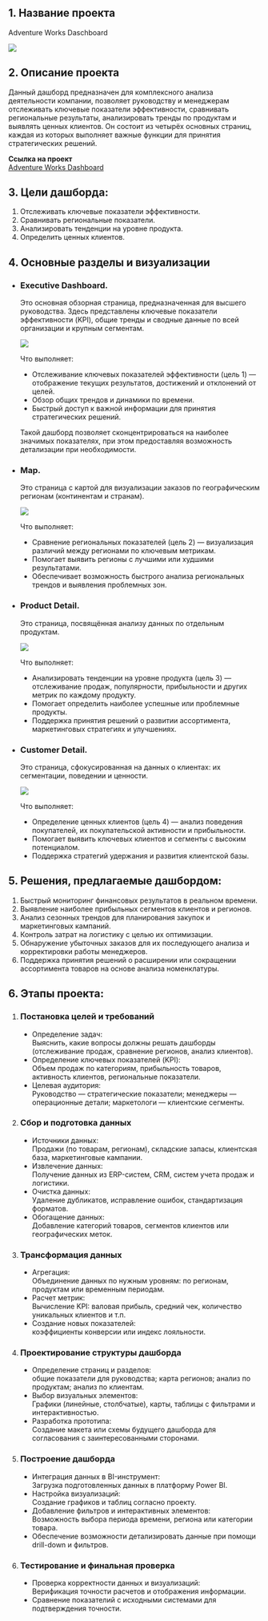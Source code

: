 <h2>1. Название проекта</h2>
<p>Adventure Works Daschboard</p>
<img src='Adventure_Works_Dashboard/Dashboard.gif'>
<h2>2. Описание проекта</h2>
<p>Данный дашборд предназначен для комплексного анализа деятельности компании, позволяет руководству и менеджерам отслеживать ключевые показатели эффективности, 
  сравнивать региональные результаты, анализировать тренды по продуктам и выявлять ценных клиентов. Он состоит из четырёх основных страниц, 
  каждая из которых выполняет важные функции для принятия стратегических решений.</p>
<p>
  <strong>Ссылка на проект</strong>
  <br>
  <a href='Adventure_Works_Dashboard.pbix'>Adventure Works Dashboard</a>
</p>
<h2>3. Цели дашборда:</h2>
<ol>
  <li>Отслеживать ключевые показатели эффективности.</li>
  <li>Сравнивать региональные показатели.</li>
  <li>Анализировать тенденции на уровне продукта.</li>
  <li>Определить ценных клиентов.</li>
</ol>
<h2>4. Основные разделы и визуализации</h2>
<ul>
  <li>
    <h3>Executive Dashboard.</h3>
    <p>Это основная обзорная страница, предназначенная для высшего руководства. Здесь представлены ключевые показатели эффективности (KPI), 
      общие тренды и сводные данные по всей организации и крупным сегментам.</p>
    <img src='Adventure_Works_Dashboard/Executive_Dashboard.gif'>
    <p>Что выполняет:</p>
      <ul>
        <li type='disc'>Отслеживание ключевых показателей эффективности (цель 1) — отображение текущих результатов, достижений и отклонений от целей.</li>
        <li type='disc'>Обзор общих трендов и динамики по времени.</li>
        <li type='disc'>Быстрый доступ к важной информации для принятия стратегических решений.</li>
      </ul>
    <p>Такой дашборд позволяет сконцентрироваться на наиболее значимых показателях, при этом предоставляя возможность детализации при необходимости.</p>
  </li>
  <li>
    <h3>Map.</h3>
    <p>Это страница с картой для визуализации заказов по географическим регионам (континентам и странам).</p>
    <img src='Adventure_Works_Dashboard/Map.gif'>
    <p>Что выполняет:</p>
      <ul>
        <li type='disc'>Сравнение региональных показателей (цель 2) — визуализация различий между регионами по ключевым метрикам.</li>
        <li type='disc'>Помогает выявить регионы с лучшими или худшими результатами.</li>
        <li type='disc'>Обеспечивает возможность быстрого анализа региональных трендов и выявления проблемных зон.</li>
      </ul>
  </li>
  <li>
    <h3>Product Detail.</h3>
    <p>Это страница, посвящённая анализу данных по отдельным продуктам.</p>
    <img src='Adventure_Works_Dashboard/Product_Detail.gif'>
    <p>Что выполняет:</p>
      <ul>
        <li type='disc'>Анализировать тенденции на уровне продукта (цель 3) — отслеживание продаж, популярности, прибыльности и других метрик по каждому продукту.</li>
        <li type='disc'>Помогает определить наиболее успешные или проблемные продукты.</li>
        <li type='disc'>Поддержка принятия решений о развитии ассортимента, маркетинговых стратегиях и улучшениях.</li>
      </ul>
  </li>
  <li>
    <h3>Customer Detail.</h3>
    <p>Это страница, сфокусированная на данных о клиентах: их сегментации, поведении и ценности.</p>
    <img src='Adventure_Works_Dashboard/Customer_Detail.gif'>
    <p>Что выполняет:</p>
      <ul>
        <li type='disc'>Определение ценных клиентов (цель 4) — анализ поведения покупателей, их покупательской активности и прибыльности.</li>
        <li type='disc'>Помогает выявить ключевых клиентов и сегменты с высоким потенциалом.</li>
        <li type='disc'>Поддержка стратегий удержания и развития клиентской базы.</li>
      </ul>
  </li>
</ul>
<h2>5. Решения, предлагаемые дашбордом:</h2>
<ol>
  <li>Быстрый мониторинг финансовых результатов в реальном времени.</li>
  <li>Выявление наиболее прибыльных сегментов клиентов и регионов.</li>
  <li>Анализ сезонных трендов для планирования закупок и маркетинговых кампаний.</li>
  <li>Контроль затрат на логистику с целью их оптимизации.</li>
  <li>Обнаружение убыточных заказов для их последующего анализа и корректировки работы менеджеров.</li>
  <li>Поддержка принятия решений о расширении или сокращении ассортимента товаров на основе анализа номенклатуры.</li>
</ol>
<h2>6. Этапы проекта:</h2>
<ol>
  <li>
    <h3>Постановка целей и требований</h3>
    <ul>
      <li type='disc'>Определение задач:<br>Выяснить, какие вопросы должны решать дашборды (отслеживание продаж, сравнение регионов, анализ клиентов).</li>
      <li type='disc'>Определение ключевых показателей (KPI):<br>Объем продаж по категориям, прибыльность товаров, активность клиентов, региональные показатели.</li>
      <li type='disc'>Целевая аудитория:<br>Руководство — стратегические показатели; менеджеры — операционные детали; маркетологи — клиентские сегменты.</li>
    </ul>
  </li>
  <li>
    <h3>Сбор и подготовка данных</h3>
    <ul>
      <li type='disc'>Источники данных:<br>Продажи (по товарам, регионам), складские запасы, клиентская база, маркетинговые кампании.</li>
      <li type='disc'>Извлечение данных:<br>Получение данных из ERP-систем, CRM, систем учета продаж и логистики.</li>
      <li type='disc'>Очистка данных:<br>Удаление дубликатов, исправление ошибок, стандартизация форматов.</li>
      <li type='disc'>Обогащение данных:<br>Добавление категорий товаров, сегментов клиентов или географических меток.</li>
    </ul>
  </li>
  <li>
    <h3>Трансформация данных</h3>
    <ul>
      <li type='disc'>Агрегация:<br>Объединение данных по нужным уровням: по регионам, продуктам или временным периодам.</li>
      <li type='disc'>Расчет метрик:<br>Вычисление KPI: валовая прибыль, средний чек, количество уникальных клиентов и т.п.</li>
      <li type='disc'>Создание новых показателей:<br>коэффициенты конверсии или индекс лояльности.</li>
    </ul>
  </li>
  <li>
    <h3>Проектирование структуры дашборда</h3>
    <ul>
      <li type='disc'>Определение страниц и разделов:<br>общие показатели для руководства; карта регионов; анализ по продуктам; анализ по клиентам.</li>
      <li type='disc'>Выбор визуальных элементов:<br>Графики (линейные, столбчатые), карты, таблицы с фильтрами и интерактивностью.</li>
      <li type='disc'>Разработка прототипа:<br>Создание макета или схемы будущего дашборда для согласования с заинтересованными сторонами.</li>
    </ul>
  </li>
  <li>
    <h3>Построение дашборда</h3>
    <ul>
      <li type='disc'>Интеграция данных в BI-инструмент:<br>Загрузка подготовленных данных в платформу Power BI.</li>
      <li type='disc'>Настройка визуализаций:<br>Создание графиков и таблиц согласно проекту.</li>
      <li type='disc'>Добавление фильтров и интерактивных элементов:<br>Возможность выбора периода времени, региона или категории товара.</li>
      <li type='disc'>Обеспечение возможности детализировать данные при помощи drill-down и фильтров.</li>
    </ul>
  </li>
  <li>
    <h3>Тестирование и финальная проверка</h3>
    <ul>
      <li type='disc'>Проверка корректности данных и визуализаций:<br>Верификация точности расчетов и отображения информации.</li>
      <li type='disc'>Сравнение показателий с исходными системами для подтверждения точности.</li>
    </ul>
  </li>
</ol>
